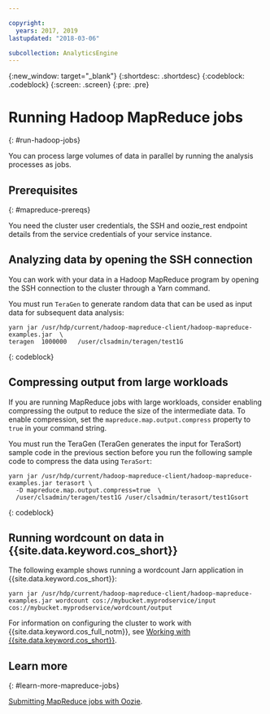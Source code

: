```yaml
---

copyright:
  years: 2017, 2019
lastupdated: "2018-03-06"

subcollection: AnalyticsEngine
---
```


<!-- Attribute definitions -->
{:new_window: target="_blank"}
{:shortdesc: .shortdesc}
{:codeblock: .codeblock}
{:screen: .screen}
{:pre: .pre}

# Running Hadoop MapReduce jobs
{: #run-hadoop-jobs}

You can process large volumes of data in parallel by running the analysis processes as jobs.

## Prerequisites
{: #mapreduce-prereqs}

You need the cluster user credentials, the SSH and oozie_rest endpoint details from the service credentials of your service instance.

## Analyzing data by opening the SSH connection

You can work with your data in a Hadoop MapReduce program by opening the SSH connection to the cluster through a Yarn command.

You must run `TeraGen` to generate random data that can be used as input data for subsequent data analysis:

```
yarn jar /usr/hdp/current/hadoop-mapreduce-client/hadoop-mapreduce-examples.jar  \
teragen  1000000   /user/clsadmin/teragen/test1G
```
{: codeblock}

## Compressing output from large workloads

If you are running MapReduce jobs with large workloads, consider enabling compressing the output to reduce the size of the intermediate data. To enable compression, set the `mapreduce.map.output.compress` property to `true` in your command string.

You must run the TeraGen (TeraGen generates the input for TeraSort) sample code in the previous section before you run the following sample code to compress the data using `TeraSort`:

```
yarn jar /usr/hdp/current/hadoop-mapreduce-client/hadoop-mapreduce-examples.jar terasort \
  -D mapreduce.map.output.compress=true  \
  /user/clsadmin/teragen/test1G /user/clsadmin/terasort/test1Gsort
```
{: codeblock}

## Running wordcount on data in {{site.data.keyword.cos_short}}

The following example shows running a wordcount Jarn application in {{site.data.keyword.cos_short}}:
```
yarn jar /usr/hdp/current/hadoop-mapreduce-client/hadoop-mapreduce-examples.jar wordcount cos://mybucket.myprodservice/input cos://mybucket.myprodservice/wordcount/output
```

For information on configuring the cluster to work with {{site.data.keyword.cos_full_notm}}, see [Working with  {{site.data.keyword.cos_short}}](/docs/AnalyticsEngine?topic=AnalyticsEngine-config-cluster-cos).

## Learn more
{: #learn-more-mapreduce-jobs}

[Submitting MapReduce jobs with Oozie](/docs/AnalyticsEngine?topic=AnalyticsEngine-working-with-oozie).
